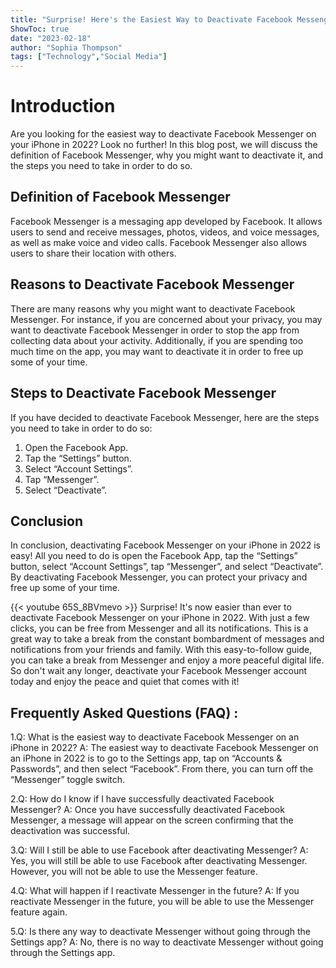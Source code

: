 ```yaml
---
title: "Surprise! Here's the Easiest Way to Deactivate Facebook Messenger on Your iPhone in 2022!"
ShowToc: true 
date: "2023-02-18"
author: "Sophia Thompson" 
tags: ["Technology","Social Media"]
---
```

# Introduction

Are you looking for the easiest way to deactivate Facebook Messenger on your iPhone in 2022? Look no further! In this blog post, we will discuss the definition of Facebook Messenger, why you might want to deactivate it, and the steps you need to take in order to do so. 

## Definition of Facebook Messenger

Facebook Messenger is a messaging app developed by Facebook. It allows users to send and receive messages, photos, videos, and voice messages, as well as make voice and video calls. Facebook Messenger also allows users to share their location with others.

## Reasons to Deactivate Facebook Messenger

There are many reasons why you might want to deactivate Facebook Messenger. For instance, if you are concerned about your privacy, you may want to deactivate Facebook Messenger in order to stop the app from collecting data about your activity. Additionally, if you are spending too much time on the app, you may want to deactivate it in order to free up some of your time. 

## Steps to Deactivate Facebook Messenger

If you have decided to deactivate Facebook Messenger, here are the steps you need to take in order to do so: 

1. Open the Facebook App. 
2. Tap the “Settings” button. 
3. Select “Account Settings”. 
4. Tap “Messenger”. 
5. Select “Deactivate”. 

## Conclusion

In conclusion, deactivating Facebook Messenger on your iPhone in 2022 is easy! All you need to do is open the Facebook App, tap the “Settings” button, select “Account Settings”, tap “Messenger”, and select “Deactivate”. By deactivating Facebook Messenger, you can protect your privacy and free up some of your time.

{{< youtube 65S_8BVmevo >}} 
Surprise! It's now easier than ever to deactivate Facebook Messenger on your iPhone in 2022. With just a few clicks, you can be free from Messenger and all its notifications. This is a great way to take a break from the constant bombardment of messages and notifications from your friends and family. With this easy-to-follow guide, you can take a break from Messenger and enjoy a more peaceful digital life. So don't wait any longer, deactivate your Facebook Messenger account today and enjoy the peace and quiet that comes with it!

## Frequently Asked Questions (FAQ) :
1.Q: What is the easiest way to deactivate Facebook Messenger on an iPhone in 2022? 
A: The easiest way to deactivate Facebook Messenger on an iPhone in 2022 is to go to the Settings app, tap on “Accounts & Passwords”, and then select “Facebook”. From there, you can turn off the “Messenger” toggle switch.

2.Q: How do I know if I have successfully deactivated Facebook Messenger? 
A: Once you have successfully deactivated Facebook Messenger, a message will appear on the screen confirming that the deactivation was successful.

3.Q: Will I still be able to use Facebook after deactivating Messenger? 
A: Yes, you will still be able to use Facebook after deactivating Messenger. However, you will not be able to use the Messenger feature.

4.Q: What will happen if I reactivate Messenger in the future? 
A: If you reactivate Messenger in the future, you will be able to use the Messenger feature again.

5.Q: Is there any way to deactivate Messenger without going through the Settings app? 
A: No, there is no way to deactivate Messenger without going through the Settings app.


